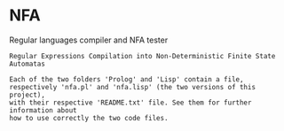 # NFA
Regular languages compiler and NFA tester

	Regular Expressions Compilation into Non-Deterministic Finite State Automatas
	
	Each of the two folders 'Prolog' and 'Lisp' contain a file,
	respectively 'nfa.pl' and 'nfa.lisp' (the two versions of this project),
	with their respective 'README.txt' file. See them for further information about
	how to use correctly the two code files.
